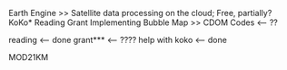 Earth Engine >> Satellite data processing on the cloud; Free, partially?
KoKo*
Reading
Grant
Implementing Bubble Map >> CDOM Codes <-- ??

reading <-- done
grant*** <-- ????
help with koko <-- done

MOD21KM
